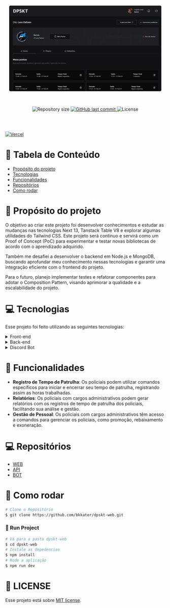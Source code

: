 <p align="center">
   <img src=".github/web.png" width="480"/>
</p>

<br />

<p align="center">	
  
  <img alt="Repository size" src="https://img.shields.io/github/repo-size/bkkater/dpskt-web?color=6CBAD9&style=for-the-badge">

  <a href="https://github.com/bkkater/dpskt-web/commits/master">
    <img alt="GitHub last commit" src="https://img.shields.io/github/last-commit/bkkater/dpskt-web?color=6CBAD9&style=for-the-badge">
  </a> 
  
  <img alt="License" src="https://img.shields.io/badge/license-MIT-6CBAD9?style=for-the-badge">
</p>

<br />
<br />

<p>

   
  <a href="https://dpskt.vercel.app/" target="_blank">
    <img alt="Vercel" src="https://img.shields.io/badge/vercel-%23000000.svg?style=for-the-badge&logo=vercel&logoColor=white" height="48">
  </a>
</p>

# :pushpin: Tabela de Conteúdo

* [Propósito do projeto](#closed_book-propósito-do-projeto)
* [Tecnologias](#computer-tecnologias)
* [Funcionalidades](#rocket-funcionalidades)
* [Repositórios](#computer-repositórios)
* [Como rodar](#construction_worker-como-rodar)

# :closed_book: Propósito do projeto

O objetivo ao criar este projeto foi desenvolver conhecimentos e estudar as mudanças nas tecnologias Next 13, Tanstack Table V8 e explorar algumas utilidades do Tailwind CSS. Este projeto será contínuo e servirá como um Proof of Concept (PoC) para experimentar e testar novas bibliotecas de acordo com o aprendizado adquirido. 

Também me desafiei a desenvolver o backend em Node.js e MongoDB, buscando aprofundar meu conhecimento nessas tecnologias e garantir uma integração eficiente com o frontend do projeto.

Para o futuro, planejo implementar testes e refatorar componentes para adotar o Composition Pattern, visando aprimorar a qualidade e a escalabilidade do projeto.


# :computer: Tecnologias

Esse projeto foi feito utilizando as seguintes tecnologias:
<details>
  <summary>Front-end</summary>

-   [React](https://pt-br.reactjs.org/)
-   [Next.js](https://nextjs.org/)
-   [Tailwind CSS](https://tailwindcss.com/)
-   [Next-Auth](https://next-auth.js.org/)
-   [React Hook Form](https://react-hook-form.com/)
-   [Axios](https://www.npmjs.com/package/axios)
-   [Date-fns](https://date-fns.org/)
-   [Yup](https://www.npmjs.com/package/yup)
-   [Ant Design (Antd)](https://ant.design/)

</details>

<details>
  <summary>Back-end</summary>

-   [Express](https://expressjs.com/)
-   [Mongoose](https://mongoosejs.com/)

</details>

<details>
  <summary>Discord Bot</summary>

-   [Discord.js](https://discord.js.org/)

</details>

# :rocket: Funcionalidades

- **Registro de Tempo de Patrulha**: Os policiais podem utilizar comandos específicos para iniciar e encerrar seu tempo de patrulha, registrando assim as horas trabalhadas.
- **Relatórios**: Os policiais com cargos administrativos podem gerar relatórios com os registros de tempo de patrulha dos policiais, facilitando sua análise e gestão.
- **Gestão de Pessoal**: Os policiais com cargos administrativos têm acesso a comandos para gerenciar os policiais, como promoção, rebaixamento e exoneração.

# :computer: Repositórios
-   [WEB](https://github.com/bkkater/dpskt-web)
-   [API](https://github.com/bkkater/dpskt-api)
-   [BOT](https://github.com/bkkater/dpskt-bot)

# :construction_worker: Como rodar
```bash
# Clone o Repositório
$ git clone https://github.com/bkkater/dpskt-web.git
```

### 📱 Run Project

```bash
# Vá para a pasta dpskt-web
$ cd dpskt-web
# Instale as depedencias
$ npm install
# Rode a aplicação
$ npm run dev
```

# :closed_book: LICENSE

Esse projeto está sobre [MIT license](./LICENSE).


